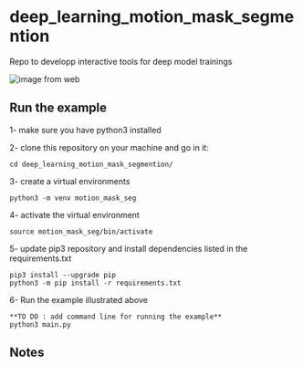 # deep_learning_motion_mask_segmention

Repo to developp interactive tools for deep model trainings

![image from web](https://www.creatis.insa-lyon.fr/nextcloud/index.php/s/boGJjsP5tnFSWw2/preview)

## Run the example

1- make sure you have python3 installed

2- clone this repository on your machine and go in it:

    cd deep_learning_motion_mask_segmention/

3- create a virtual environments

    python3 -m venv motion_mask_seg

4- activate the virtual environment

    source motion_mask_seg/bin/activate

5- update pip3 repository and install dependencies listed in the requirements.txt

    pip3 install --upgrade pip
    python3 -m pip install -r requirements.txt

6- Run the example illustrated above

    **TO DO : add command line for running the example**
    python3 main.py

## Notes
